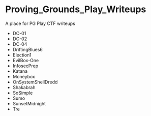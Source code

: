 # Proving_Grounds_Play_Writeups

A place for PG Play CTF writeups

- DC-01
- DC-02
- DC-04
- DriftingBlues6
- Election1
- EvilBox-One
- InfosecPrep
- Katana
- Moneybox
- OnSystemShellDredd
- Shakabrah
- SoSimple
- Sumo
- SunsetMidnight
- Tre
